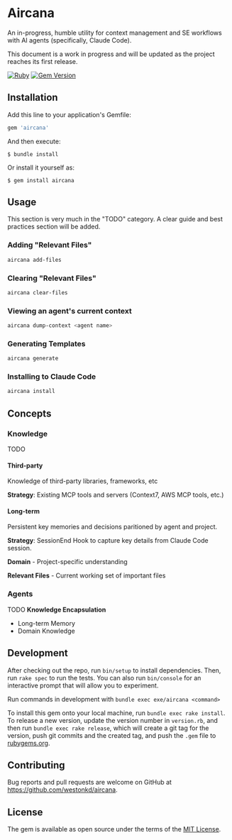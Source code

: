 # Aircana

An in-progress, humble utility for context management and SE workflows with AI agents (specifically, Claude Code).

This document is a work in progress and will be updated as the project reaches its first release.

[![Ruby](https://github.com/westonkd/aircana/actions/workflows/main.yml/badge.svg)](https://github.com/westonkd/aircana/actions/workflows/main.yml)
[![Gem Version](https://badge.fury.io/rb/aircana.svg)](https://badge.fury.io/rb/aircana)

## Installation

Add this line to your application's Gemfile:

```ruby
gem 'aircana'
```

And then execute:

    $ bundle install

Or install it yourself as:

    $ gem install aircana

## Usage
This section is very much in the "TODO" category. A clear guide and best practices section will be added.

### Adding "Relevant Files"

```bash
aircana add-files
```

### Clearing "Relevant Files"

```bash
aircana clear-files
```

### Viewing an agent's current context

```bash
aircana dump-context <agent name>
```

### Generating Templates

```bash
aircana generate
```

### Installing to Claude Code

```bash
aircana install
```

## Concepts

### Knowledge
TODO

#### Third-party
Knowledge of third-party libraries, frameworks, etc

**Strategy**: Existing MCP tools and servers (Context7, AWS MCP tools, etc.)

#### Long-term
Persistent key memories and decisions paritioned by agent and project.

**Strategy**: SessionEnd Hook to capture key details from Claude Code session.

**Domain** - Project-specific understanding

**Relevant Files** - Current working set of important files

### Agents
TODO
**Knowledge Encapsulation**
- Long-term Memory
- Domain Knowledge

## Development

After checking out the repo, run `bin/setup` to install dependencies. Then, run `rake spec` to run the tests. You can also run `bin/console` for an interactive prompt that will allow you to experiment.

Run commands in development with `bundle exec exe/aircana <command>`

To install this gem onto your local machine, run `bundle exec rake install`. To release a new version, update the version number in `version.rb`, and then run `bundle exec rake release`, which will create a git tag for the version, push git commits and the created tag, and push the `.gem` file to [rubygems.org](https://rubygems.org).

## Contributing

Bug reports and pull requests are welcome on GitHub at https://github.com/westonkd/aircana.

## License

The gem is available as open source under the terms of the [MIT License](https://opensource.org/licenses/MIT).
